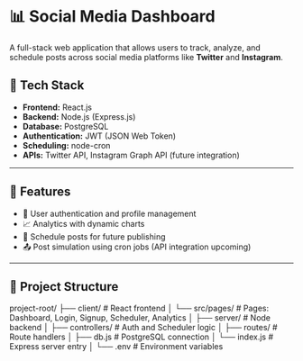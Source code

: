 # 📊 Social Media Dashboard

A full-stack web application that allows users to track, analyze, and schedule posts across social media platforms like **Twitter** and **Instagram**.

## 🚀 Tech Stack

- **Frontend:** React.js
- **Backend:** Node.js (Express.js)
- **Database:** PostgreSQL
- **Authentication:** JWT (JSON Web Token)
- **Scheduling:** node-cron
- **APIs:** Twitter API, Instagram Graph API (future integration)

---

## 🧩 Features

- 🔐 User authentication and profile management
- 📈 Analytics with dynamic charts
- 📅 Schedule posts for future publishing
- 📤 Post simulation using cron jobs (API integration upcoming)

---

## 📁 Project Structure
project-root/
├── client/ # React frontend
│ └── src/pages/ # Pages: Dashboard, Login, Signup, Scheduler, Analytics
│
├── server/ # Node backend
│ ├── controllers/ # Auth and Scheduler logic
│ ├── routes/ # Route handlers
│ ├── db.js # PostgreSQL connection
│ └── index.js # Express server entry
│
└── .env # Environment variables
